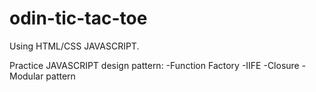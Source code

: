 # odin-tic-tac-toe

Using HTML/CSS JAVASCRIPT.


Practice JAVASCRIPT design pattern:
-Function Factory
-IIFE
-Closure
-Modular pattern
